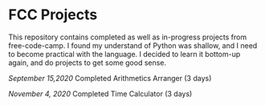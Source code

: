 # FCC Projects

This repository contains completed as well as in-progress projects from free-code-camp. I found my understand of Python was shallow, and I need to become practical with the language. I decided to learn it bottom-up again, and do projects to get some good sense. 

*September 15,2020* Completed Arithmetics Arranger (3 days)

*November 4, 2020* Completed Time Calculator (3 days)